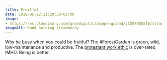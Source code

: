 ```yaml
---
title: Fruitful
date: 2019-05-22T21:29:53+01:00
image: 
- https://res.cloudinary.com/growdigital/image/upload/v1557865516/strawberry-F5E1C1A2.jpg
imageAlt: Hand holding strawberry
---
```


Why be busy when you could be fruitful? The #ForestGarden is green, wild, low-maintenance and productive. The [protestant work ethic](https://en.wikipedia.org/wiki/Protestant_work_ethic) is over-rated, IMHO. Being is better.

